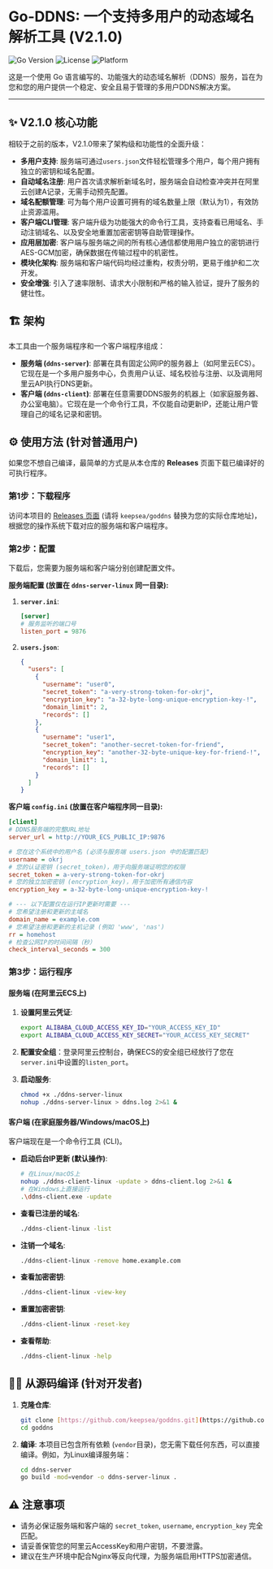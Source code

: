 # Go-DDNS: 一个支持多用户的动态域名解析工具 (V2.1.0)

![Go Version](https://img.shields.io/badge/Go-1.18+-blue.svg)
![License](https://img.shields.io/badge/license-MIT-green.svg)
![Platform](https://img.shields.io/badge/platform-linux%20%7C%20windows%20%7C%20macos-lightgrey.svg)

这是一个使用 Go 语言编写的、功能强大的动态域名解析（DDNS）服务，旨在为您和您的用户提供一个稳定、安全且易于管理的多用户DDNS解决方案。

---

## ✨ V2.1.0 核心功能

相较于之前的版本，V2.1.0带来了架构级和功能性的全面升级：

- **多用户支持**: 服务端可通过`users.json`文件轻松管理多个用户，每个用户拥有独立的密钥和域名配置。
- **自动域名注册**: 用户首次请求解析新域名时，服务端会自动检查冲突并在阿里云创建A记录，无需手动预先配置。
- **域名配额管理**: 可为每个用户设置可拥有的域名数量上限（默认为1），有效防止资源滥用。
- **客户端CLI管理**: 客户端升级为功能强大的命令行工具，支持查看已用域名、手动注销域名、以及安全地重置加密密钥等自助管理操作。
- **应用层加密**: 客户端与服务端之间的所有核心通信都使用用户独立的密钥进行AES-GCM加密，确保数据在传输过程中的机密性。
- **模块化架构**: 服务端和客户端代码均经过重构，权责分明，更易于维护和二次开发。
- **安全增强**: 引入了速率限制、请求大小限制和严格的输入验证，提升了服务的健壮性。

## 🏗️ 架构

本工具由一个服务端程序和一个客户端程序组成：

- **服务端 (`ddns-server`)**: 部署在具有固定公网IP的服务器上（如阿里云ECS）。它现在是一个多用户服务中心，负责用户认证、域名校验与注册、以及调用阿里云API执行DNS更新。
- **客户端 (`ddns-client`)**: 部署在任意需要DDNS服务的机器上（如家庭服务器、办公室电脑）。它现在是一个命令行工具，不仅能自动更新IP，还能让用户管理自己的域名记录和密钥。

## ⚙️ 使用方法 (针对普通用户)

如果您不想自己编译，最简单的方式是从本仓库的 **Releases** 页面下载已编译好的可执行程序。

### 第1步：下载程序

访问本项目的 [Releases 页面](https://github.com/keepsea/goddns/releases) (请将 `keepsea/goddns` 替换为您的实际仓库地址)，根据您的操作系统下载对应的服务端和客户端程序。

### 第2步：配置

下载后，您需要为服务端和客户端分别创建配置文件。

**服务端配置 (放置在 `ddns-server-linux` 同一目录):**

1.  **`server.ini`**:
    ```ini
    [server]
    # 服务监听的端口号
    listen_port = 9876
    ```

2.  **`users.json`**:
    ```json
    {
      "users": [
        {
          "username": "user0",
          "secret_token": "a-very-strong-token-for-okrj",
          "encryption_key": "a-32-byte-long-unique-encryption-key-!",
          "domain_limit": 2,
          "records": []
        },
        {
          "username": "user1",
          "secret_token": "another-secret-token-for-friend",
          "encryption_key": "another-32-byte-unique-key-for-friend-!",
          "domain_limit": 1,
          "records": []
        }
      ]
    }
    ```

**客户端 `config.ini` (放置在客户端程序同一目录):**
```ini
[client]
# DDNS服务端的完整URL地址
server_url = http://YOUR_ECS_PUBLIC_IP:9876

# 您在这个系统中的用户名 (必须与服务端 users.json 中的配置匹配)
username = okrj
# 您的认证密钥 (secret_token)，用于向服务端证明您的权限
secret_token = a-very-strong-token-for-okrj
# 您的独立加密密钥 (encryption_key)，用于加密所有通信内容
encryption_key = a-32-byte-long-unique-encryption-key-!

# --- 以下配置仅在运行IP更新时需要 ---
# 您希望注册和更新的主域名
domain_name = example.com
# 您希望注册和更新的主机记录 (例如 'www', 'nas')
rr = homehost
# 检查公网IP的时间间隔（秒）
check_interval_seconds = 300
```

### 第3步：运行程序

#### 服务端 (在阿里云ECS上)
1.  **设置阿里云凭证**:
    ```bash
    export ALIBABA_CLOUD_ACCESS_KEY_ID="YOUR_ACCESS_KEY_ID"
    export ALIBABA_CLOUD_ACCESS_KEY_SECRET="YOUR_ACCESS_KEY_SECRET"
    ```

2.  **配置安全组**：登录阿里云控制台，确保ECS的安全组已经放行了您在`server.ini`中设置的`listen_port`。

3.  **启动服务**:
    ```bash
    chmod +x ./ddns-server-linux
    nohup ./ddns-server-linux > ddns.log 2>&1 &
    ```

#### 客户端 (在家庭服务器/Windows/macOS上)
客户端现在是一个命令行工具 (CLI)。

* **启动后台IP更新 (默认操作)**:
    ```bash
    # 在Linux/macOS上
    nohup ./ddns-client-linux -update > ddns-client.log 2>&1 &
    # 在Windows上直接运行
    .\ddns-client.exe -update
    ```
* **查看已注册的域名**:
    ```bash
    ./ddns-client-linux -list
    ```
* **注销一个域名**:
    ```bash
    ./ddns-client-linux -remove home.example.com
    ```
* **查看加密密钥**:
    ```bash
    ./ddns-client-linux -view-key
    ```
* **重置加密密钥**:
    ```bash
    ./ddns-client-linux -reset-key
    ```
* **查看帮助**:
    ```bash
    ./ddns-client-linux -help
    ```

## 👨‍💻 从源码编译 (针对开发者)

1.  **克隆仓库**:
    ```bash
    git clone [https://github.com/keepsea/goddns.git](https://github.com/keepsea/goddns.git)
    cd goddns
    ```

2.  **编译**:
    本项目已包含所有依赖 (`vendor`目录)，您无需下载任何东西，可以直接编译。例如，为Linux编译服务端：
    ```bash
    cd ddns-server
    go build -mod=vendor -o ddns-server-linux .
    ```

## ⚠️ 注意事项
- 请务必保证服务端和客户端的 `secret_token`, `username`, `encryption_key` 完全匹配。
- 请妥善保管您的阿里云AccessKey和用户密钥，不要泄露。
- 建议在生产环境中配合Nginx等反向代理，为服务端启用HTTPS加密通信。
